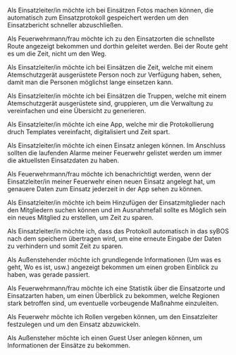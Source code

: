 Als Einsatzleiter/in möchte ich bei Einsätzen Fotos machen 
können, die automatisch zum Einsatzprotokoll gespeichert 
werden um den Einsatzbericht schneller abzuschließen.

Als Feuerwehrmann/frau möchte ich zu den Einsatzorten die schnellste
Route angezeigt bekommen und dorthin geleitet werden.
Bei der Route geht es um die Zeit, nicht um den Weg.

Als Einsatzleiter/in möchte ich bei Einsätzen die Zeit,
welche mit einem Atemschutzgerät ausgerüstete Person noch zur Verfügung haben,
sehen, damit man die Personen möglichst lange einsetzen kann.

Als Einsatzleiter/in möchte ich bei Einsätzen die Truppen,
welche mit einem Atemschutzgerät ausgerüstete sind, gruppieren,
um die Verwaltung zu vereinfachen und eine Übersicht zu generieren.

Als Einsatzleiter/in möchte ich eine App,
welche mir die Protokollierung druch 
Templates vereinfacht, digitalisiert und Zeit spart.

Als Einsatzleiter/in möchte ich einen Einsatz anlegen können. 
Im Anschluss sollten die laufenden Alarme meiner Feuerwehr gelistet werden 
um immer die aktuellsten Einsatzdaten zu haben.

Als Feuerwehrmann/frau möchte ich benachrichtigt werden, 
wenn der Einsatzleiter/in meiner Feuerwehr einen neuen Einsatz angelegt hat,
um genauere Daten zum Einsatz jederzeit in der App sehen zu können.

Als Einsatzleiter/in möchte ich beim Hinzufügen der Einsatzmitglieder nach den Mitgliedern 
suchen können und im Ausnahmefall sollte es Möglich sein ein neues Mitglied zu erstellen,
um Zeit zu sparen.

Als Einsatzleiter/in möchte ich, dass das Protokoll automatisch in das syBOS nach dem speichern übertragen wird,
um eine erneute Eingabe der Daten zu verhindern und somit Zeit zu sparen.

Als Außenstehender möchte ich grundlegende Informationen (Um was es geht, Wo es ist, usw.) angezeigt bekommen
um einen groben Einblick zu haben, was gerade passiert.

Als Feuerwehrmann/frau möchte ich eine Statistik über die Einsatzorte und Einsatzarten haben, 
um einen Überblick zu bekommen, welche Regionen stark betroffen sind, um eventuelle vorbeugende Maßnahme einzuleiten. 

Als Feuerwehr möchte ich Rollen vergeben können, um den Einsatzleiter festzulegen und um den Einsatz abzuwickeln.

Als Außensteher möchte ich einen Guest User anlegen können, um Informationen der Einsätze zu bekommen. 
